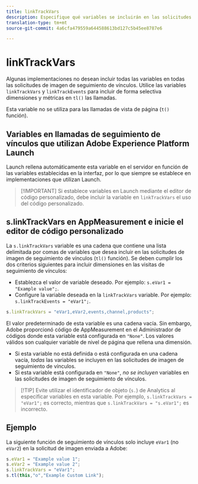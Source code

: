 ```yaml
---
title: linkTrackVars
description: Especifique qué variables se incluirán en las solicitudes de imagen de seguimiento de vínculos.
translation-type: tm+mt
source-git-commit: 4a6cfa479559a644588613bd127c5b45ee8787e6

---
```



# linkTrackVars

Algunas implementaciones no desean incluir todas las variables en todas las solicitudes de imagen de seguimiento de vínculos. Utilice las variables `linkTrackVars` y `linkTrackEvents` para incluir de forma selectiva dimensiones y métricas en `tl()` las llamadas.

Esta variable no se utiliza para las llamadas de vista de página (`t()` función).

## Variables en llamadas de seguimiento de vínculos que utilizan Adobe Experience Platform Launch

Launch rellena automáticamente esta variable en el servidor en función de las variables establecidas en la interfaz, por lo que siempre se establece en implementaciones que utilizan Launch.

> [!IMPORTANT] Si establece variables en Launch mediante el editor de código personalizado, debe incluir la variable en `linkTrackVars` el uso del código personalizado.

## s.linkTrackVars en AppMeasurement e inicie el editor de código personalizado

La `s.linkTrackVars` variable es una cadena que contiene una lista delimitada por comas de variables que desea incluir en las solicitudes de imagen de seguimiento de vínculos (`tl()` función). Se deben cumplir los dos criterios siguientes para incluir dimensiones en las visitas de seguimiento de vínculos:

* Establezca el valor de variable deseado. Por ejemplo: `s.eVar1 = "Example value";`.
* Configure la variable deseada en la `linkTrackVars` variable. Por ejemplo: `s.linkTrackEvents = "eVar1";`.

```js
s.linkTrackVars = "eVar1,eVar2,events,channel,products";
```

El valor predeterminado de esta variable es una cadena vacía. Sin embargo, Adobe proporcionó código de AppMeasurement en el Administrador de códigos donde esta variable está configurada en `"None"`. Los valores válidos son cualquier variable de nivel de página que rellena una dimensión.

* Si esta variable no está definida o está configurada en una cadena vacía, *todas* las variables se incluyen en las solicitudes de imagen de seguimiento de vínculos.
* Si esta variable está configurada en `"None"`, *no se incluyen* variables en las solicitudes de imagen de seguimiento de vínculos.

> [!TIP] Evite utilizar el identificador de objeto (`s.`) de Analytics al especificar variables en esta variable. Por ejemplo, `s.linkTrackVars = "eVar1";` es correcto, mientras que `s.linkTrackVars = "s.eVar1";` es incorrecto.

## Ejemplo

La siguiente función de seguimiento de vínculos solo incluye `eVar1` (no `eVar2`) en la solicitud de imagen enviada a Adobe:

```js
s.eVar1 = "Example value 1";
s.eVar2 = "Example value 2";
s.linkTrackVars = "eVar1";
s.tl(this,"o","Example Custom Link");
```
